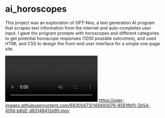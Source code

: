 # ai_horoscopes
This project was an exploration of GPT-Neo, a text generation AI program that scrapes text information from the internet and auto-completes user input.
I gave the program prompts with horoscopes and different categories to get potential horoscope responses (1200 possible outcomes), and used HTML and CSS to design the front-end user interface for a simple one-page site.

![Demo](https://user-images.githubusercontent.com/68300473/149493076-8561fbf0-2b5d-40fd-b8d2-d83148412e90.mov)
https://user-images.githubusercontent.com/68300473/149493076-8561fbf0-2b5d-40fd-b8d2-d83148412e90.mov
